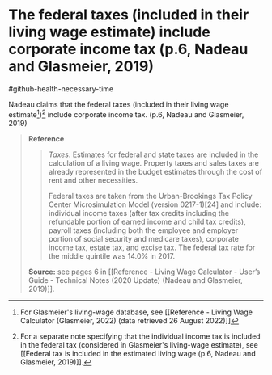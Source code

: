 # The federal taxes (included in their living wage estimate) include corporate income tax (p.6, Nadeau and Glasmeier, 2019)
#github-health-necessary-time 

Nadeau claims that the federal taxes (included in their living wage estimate[^livwageest])[^incl-fed] include corporate income tax. (p.6, Nadeau and Glasmeier, 2019)


>**Reference**
>>*Taxes*. Estimates for federal and state taxes are included in the calculation of a living wage. Property taxes and sales taxes are already represented in the budget estimates through the cost of rent and other necessities.
>>
>>Federal taxes are taken from the Urban-Brookings Tax Policy Center Microsimulation Model (version 0217-1)\[24] and include: individual income taxes (after tax credits including the refundable portion of earned income and child tax credits), payroll taxes (including both the employee and employer portion of social security and medicare taxes), corporate income tax, estate tax, and excise tax. The federal tax rate for the middle quintile was 14.0% in 2017.
>
>**Source:** see pages 6 in [[Reference - Living Wage Calculator - User’s Guide - Technical Notes (2020 Update) (Nadeau and Glasmeier, 2019)]].


[^incl-fed]: For a separate note specifying that the individual income tax is included in the federal tax (considered in Glasmeier's living-wage estimate), see [[Federal tax is included in the estimated living wage (p.6, Nadeau and Glasmeier, 2019)]].
[^livwageest]: For Glasmeier's living-wage database, see [[Reference - Living Wage Calculator (Glasmeier, 2022) (data retrieved 26 August 2022)]]